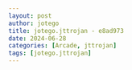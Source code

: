 ```yaml
---
layout: post
author: jotego
title: jotego.jttrojan - e8ad973
date: 2024-06-28
categories: [Arcade, jttrojan]
tags: [jotego.jttrojan]
---
```


